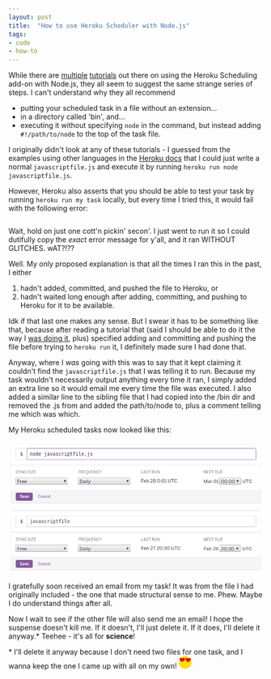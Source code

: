 ```yaml
---
layout: post
title:  "How to use Heroku Scheduler with Node.js"
tags:
- code
- how-to
---
```


While there are [multiple](http://stackoverflow.com/a/13956024) [tutorials](http://www.spacjer.com/blog/2014/02/10/defining-node-dot-js-task-for-heroku-scheduler/) out there on using the Heroku Scheduling add-on with Node.js, they all seem to suggest the same strange series of steps.<!--more--> I can't understand why they all recommend
- putting your scheduled task in a file without an extension...
- in a directory called 'bin', and...
- executing it without specifying `node` in the command, but instead adding `#!/path/to/node` to the top of the task file.

I originally didn't look at any of these tutorials - I guessed from the examples using other languages in the [Heroku docs]() that I could just write a normal `javascriptfile.js` and execute it by running `heroku run node javascriptfile.js`. 

However, Heroku also asserts that you should be able to test your task by running `heroku run my task` locally, but every time I tried this, it would fail with the following error:
```bash

```
Wait, hold on just one cott'n pickin' secon'. I just went to run it so I could dutifully copy the _exact_ error message for y'all, and it ran WITHOUT GLITCHES. wAT?!?? 

Well. My only proposed explanation is that all the times I ran this in the past, I either  

1) hadn't added, committed, and pushed the file to Heroku, or  
2) hadn't waited long enough after adding, committing, and pushing to Heroku for it to be available.  

Idk if that last one makes any sense. But I swear it has to be something like that, because after reading a tutorial that (said I should be able to do it the way I [was doing it](http://www.modeo.co/blog/2015/1/8/heroku-scheduler-with-nodejs-tutorial), plus) specified adding and committing and pushing the file before trying to `heroku run` it, I definitely made sure I had done that.  

Anyway, where I _was_ going with this was to say that it kept claiming it couldn't find the `javascriptfile.js` that I was telling it to run. Because my task wouldn't necessarily output anything every time it ran, I simply added an extra line  so it would email me every time the file was executed. I also added a similar line to the sibling file that I had copied into the /bin dir and removed the .js from and added the path/to/node to, plus a comment telling me which was which.

My Heroku scheduled tasks now looked like this:  

!['node task.js' and 'task'](/img/heroku-scheduler.png)

I gratefully soon received an email from my task! It was from the file I had originally included - the one that made structural sense to me. Phew. Maybe I do understand things after all.

Now I wait to see if the other file will also send me an email! I hope the suspense doesn't kill me. If it doesn't, I'll just delete it. If it does, I'll delete it anyway.* Teehee - it's all for __science__!


\* I'll delete it anyway because I don't need two files for one task, and I wanna keep the one I came up with all on my own! ![heart eyes face](/img/heart-emoji.png)

